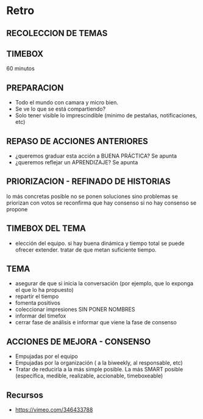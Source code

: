 # Retro


## RECOLECCION DE TEMAS

## TIMEBOX 

60 minutos

## PREPARACION

* Todo el mundo con camara y micro bien.
* Se ve lo que se está compartiendo?
* Solo tener visible lo imprescindible (minimo de pestañas, notificaciones, etc)

## REPASO DE ACCIONES ANTERIORES
 
* ¿queremos graduar esta acción a BUENA PRÁCTICA? Se apunta
* ¿queremos reflejar un APRENDIZAJE? Se apunta

## PRIORIZACION - REFINADO DE HISTORIAS

lo más concretas posible
no se ponen soluciones sino problemas
se priorizan con votos
se reconfirma que hay consenso
si no hay consenso se propone

## TIMEBOX DEL TEMA

* elección del equipo. si hay buena dinámica y tiempo total se puede ofrecer extender. tratar de que metan suficiente tiempo.

## TEMA
- asegurar de que si inicia la conversación (por ejemplo, que lo exponga el que lo ha propuesto)
- repartir el tiempo
- fomenta positivos
- coleccionar impresiones SIN PONER NOMBRES
- informar del timefox
- cerrar fase de análisis e informar que viene la fase de consenso

## ACCIONES DE MEJORA - CONSENSO

* Empujadas por el equipo 
* Empujadas por la organización ( a la biweekly, al responsable, etc)
* Tratar de reducirla a la más simple posible. La más SMART posible (específica, medible, realizable, accionable, timeboxeable)

## Recursos

* https://vimeo.com/346433788


